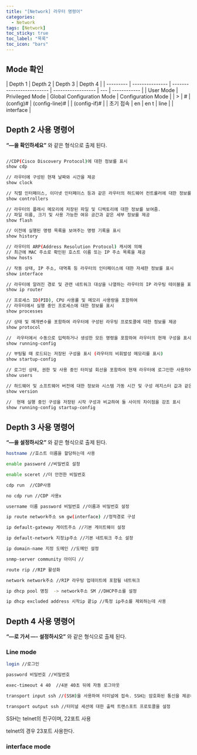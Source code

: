 ```yaml
---
title: "[Network] 라우터 명령어"
categories:
  - Network
tags: [Network]
toc_sticky: true
toc_label: "목록"
toc_icon: "bars"
---
```


## Mode 확인

| Depth 1   | Depth 2         | Depth 3                   | Depth 4            |
| --------- | --------------- | ------------------------- | ------------------ | --- | ------------ |
| User Mode | Privileged Mode | Global Configuration Mode | Configuration Mode |
| >         | #               | (config)#                 | (config-line)#     |     | (config-if)# |
| 초기 접속 | en              | en t                      | line               |     | interface    |

## Depth 2 사용 명령어

**“—을 확인하세요”** 와 같은 형식으로 출제 된다.

```bash

//CDP(Cisco Discovery Protocol)에 대한 정보를 표시
show cdp

// 라우터에 구성된 현재 날짜와 시간을 제공
show clock

// 직렬 인터페이스, 이더넷 인터페이스 등과 같은 라우터의 하드웨어 컨트롤러에 대한 정보를 표시
show controllers

// 라우터의 플래시 메모리에 저장된 파일 및 디렉토리에 대한 정보를 보여줌.
// 파일 이름, 크기 및 사용 가능한 여유 공간과 같은 세부 정보를 제공
show flash

// 이전에 실행된 명령 목록을 보여주는 명령 기록을 표시
show history

// 라우터의 ARP(Address Resolution Protocol) 캐시에 의해
// 최근에 MAC 주소로 확인된 호스트 이름 또는 IP 주소 목록을 제공
show hosts

// 작동 상태, IP 주소, 대역폭 등 라우터의 인터페이스에 대한 자세한 정보를 표시
show interface

// 라우터에 알려진 경로 및 관련 네트워크 대상을 나열하는 라우터의 IP 라우팅 테이블을 표시
show ip router

// 프로세스 ID(PID), CPU 사용률 및 메모리 사용량을 포함하여
// 라우터에서 실행 중인 프로세스에 대한 정보를 표시
show processes

// 상태 및 매개변수를 포함하여 라우터에 구성된 라우팅 프로토콜에 대한 정보를 제공
show protocol

//  라우터에서 수동으로 입력하거나 생성한 모든 명령을 포함하여 라우터의 현재 구성을 표시
show running-config

// 부팅될 때 로드되는 저장된 구성을 표시 (라우터의 비휘발성 메모리를 표시)
show startup-config

// 로그인 상태, 권한 및 사용 중인 터미널 회선을 포함하여 현재 라우터에 로그인한 사용자에 대한 정보를 제공
show users

// 하드웨어 및 소프트웨어 버전에 대한 정보와 시스템 가동 시간 및 구성 레지스터 값과 같은 기타 세부 정보를 표시
show version

//  현재 실행 중인 구성을 저장된 시작 구성과 비교하여 둘 사이의 차이점을 강조 표시
show running-config startup-config
```

## Depth 3 사용 명령어

**“—을 설정하시오”** 와 같은 형식으로 출제 된다.

```bash
hostname //호스트 이름을 할당하는데 사용

enable password //비밀번호 설정

enable sceret //더 안전한 비밀번호

cdp run  //CDP사용

no cdp run //CDP 사용x

username 이름 password 비밀번호 //이름과 비밀번호 설정

ip route network주소 sm gw(interface) //정적경로 구성

ip default-gateway 게이트주소 //기본 게이트웨이 설정

ip default-network 지정ip주소 //기본 네트워크 주소 설정

ip domain-name 지정 도메인 //도메인 설정

snmp-server community 아이디 //

route rip //RIP 활성화

network network주소 //RIP 라우팅 업데이트에 포함될 네트워크

ip dhcp pool 명칭  -> network주소 SM //DHCP주소를 설정

ip dhcp excluded address 시작ip 끝ip //특정 ip주소를 제외하는데 사용
```

## Depth 4 사용 명령어

**“—로 가서 —- 설정하시오”** 와 같은 형식으로 출제 된다.

### Line mode

```bash
login //로그인

password 비밀번호 //비밀번호

exec-timeout 4 40  //4분 40초 뒤에 자동 로그아웃

transport input ssh //(SSH)을 사용하여 터미널에 접속. SSH는 암호화된 통신을 제공하여 보안을 강화합니다.

transport output ssh //터미널 세션에 대한 출력 트랜스포트 프로토콜을 설정
```

SSH는 telnet의 친구이며, 22포트 사용

telnet의 경우 23포트 사용한다.

### interface mode
